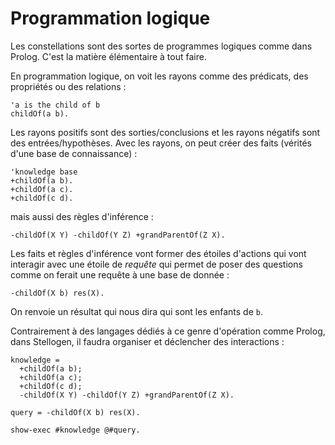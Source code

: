 # Programmation logique

Les constellations sont des sortes de programmes logiques comme dans
Prolog. C'est la matière élémentaire à tout faire.

En programmation logique, on voit les rayons comme des prédicats, des
propriétés ou des relations :

```
'a is the child of b
childOf(a b).
```

Les rayons positifs sont des sorties/conclusions et les rayons négatifs
sont des entrées/hypothèses. Avec les rayons, on peut créer des faits
(vérités d'une base de connaissance) :

```
'knowledge base
+childOf(a b).
+childOf(a c).
+childOf(c d).
```

mais aussi des règles d'inférence :

```
-childOf(X Y) -childOf(Y Z) +grandParentOf(Z X).
```

Les faits et règles d'inférence vont former des étoiles d'actions qui
vont interagir avec une étoile de *requête* qui permet de poser des
questions comme on ferait une requête à une base de donnée :

```
-childOf(X b) res(X).
```

On renvoie un résultat qui nous dira qui sont les enfants de `b`.

Contrairement à des langages dédiés à ce genre d'opération comme Prolog,
dans Stellogen, il faudra organiser et déclencher des interactions :

```
knowledge =
  +childOf(a b);
  +childOf(a c);
  +childOf(c d);
  -childOf(X Y) -childOf(Y Z) +grandParentOf(Z X).

query = -childOf(X b) res(X).

show-exec #knowledge @#query.
```
